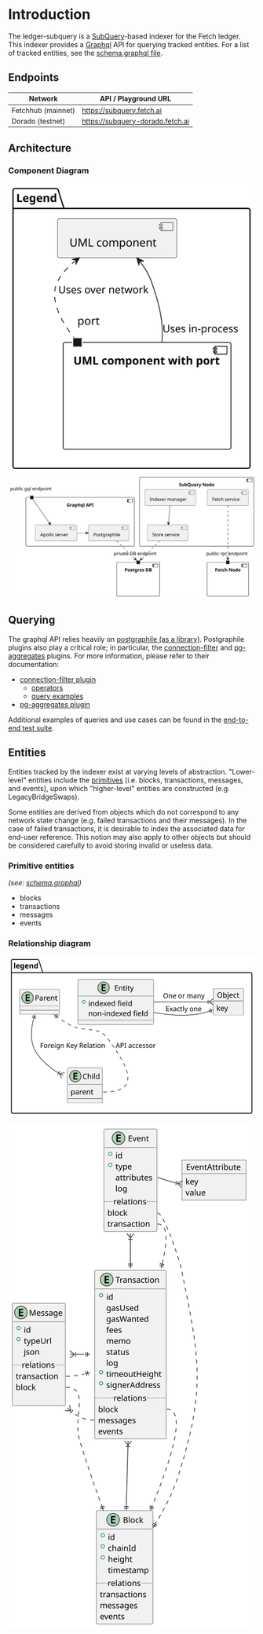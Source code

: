 # Introduction

The ledger-subquery is a [SubQuery](https://www.subquery.network/)-based indexer for the Fetch ledger.
This indexer provides a [Graphql](https://www.subquery.network/) API for querying tracked entities.
For a list of tracked entities, see the [schema.graphql file](https://github.com/fetchai/ledger-subquery/blob/main/schema.graphql).

## Endpoints

| Network | API / Playground URL |
| --- | --- |
| Fetchhub (mainnet) | https://subquery.fetch.ai |
| Dorado (testnet) | https://subquery-dorado.fetch.ai |


## Architecture

### Component Diagram

![subquery architecture component diagram legend](./assets/architecture_legend.svg)
![subquery architecture component diagram](./assets/architecture.svg)

## Querying

The graphql API relies heavily on [postgraphile (as a library)](https://www.graphile.org/postgraphile/usage-library/).
Postgraphile plugins also play a critical role; in particular, the [connection-filter](https://github.com/graphile-contrib/postgraphile-plugin-connection-filter) and [pg-aggregates](https://github.com/graphile/pg-aggregates) plugins.
For more information, please refer to their documentation:

- [connection-filter plugin](https://github.com/graphile-contrib/postgraphile-plugin-connection-filter)
    - [operators](https://github.com/graphile-contrib/postgraphile-plugin-connection-filter/blob/master/docs/operators.md#json-jsonb)
    - [query examples](https://github.com/graphile-contrib/postgraphile-plugin-connection-filter/blob/master/docs/examples.md)
- [pg-aggregates plugin](https://github.com/graphile/pg-aggregates)

Additional examples of queries and use cases can be found in the [end-to-end test suite](https://github.com/fetchai/ledger-subquery/blob/main/test).

## Entities

Entities tracked by the indexer exist at varying levels of abstraction. "Lower-level" entities include the [primitives](#primitive-entities) (i.e. blocks, transactions, messages, and events), upon which "higher-level" entities are constructed (e.g. LegacyBridgeSwaps).

Some entities are derived from objects which do not correspond to any network state change (e.g. failed transactions and their messages).
In the case of failed transactions, it is desirable to index the associated data for end-user reference.
This notion may also apply to other objects but should be considered carefully to avoid storing invalid or useless data.

### Primitive entities

_(see: [schema.graphql](https://github.com/ledger-subquery/blob/main/schema.graphql))_

- blocks
- transactions
- messages
- events

### Relationship diagram

![entity relationship diagram legend](./assets/entities_legend.svg)

![entity relationship diagram](./assets/entities.svg)

